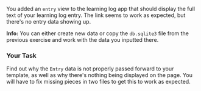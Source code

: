 You added an `entry` view to the learning log app that should display the full text of your learning log entry. The link seems to work as expected, but there's no entry data showing up.

<div class='alert alert-info' role='alert'>
    <strong>Info:</strong> You can either create new data or copy the <code>db.sqlite3</code> file from the previous exercise and work with the data you inputted there.
</div>

### Your Task

Find out why the `Entry` data is not properly passed forward to your template, as well as why there's nothing being displayed on the page. You will have to fix missing pieces in two files to get this to work as expected.
